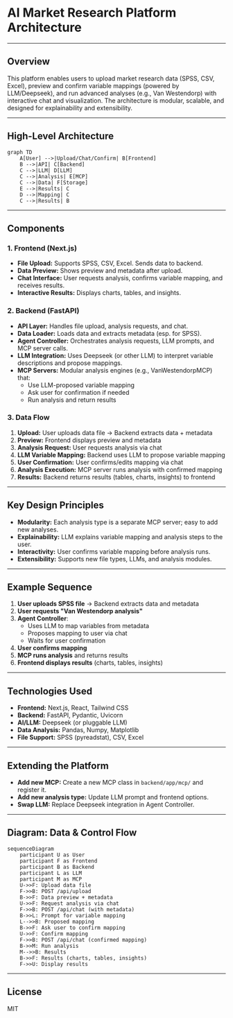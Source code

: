 # AI Market Research Platform Architecture

---

## Overview
This platform enables users to upload market research data (SPSS, CSV, Excel), preview and confirm variable mappings (powered by LLM/Deepseek), and run advanced analyses (e.g., Van Westendorp) with interactive chat and visualization. The architecture is modular, scalable, and designed for explainability and extensibility.

---

## High-Level Architecture

```mermaid
graph TD
    A[User] -->|Upload/Chat/Confirm| B[Frontend]
    B -->|API| C[Backend]
    C -->|LLM| D[LLM]
    C -->|Analysis| E[MCP]
    C -->|Data| F[Storage]
    E -->|Results| C
    D -->|Mapping| C
    C -->|Results| B
```

---

## Components

### 1. Frontend (Next.js)
- **File Upload:** Supports SPSS, CSV, Excel. Sends data to backend.
- **Data Preview:** Shows preview and metadata after upload.
- **Chat Interface:** User requests analysis, confirms variable mapping, and receives results.
- **Interactive Results:** Displays charts, tables, and insights.

### 2. Backend (FastAPI)
- **API Layer:** Handles file upload, analysis requests, and chat.
- **Data Loader:** Loads data and extracts metadata (esp. for SPSS).
- **Agent Controller:** Orchestrates analysis requests, LLM prompts, and MCP server calls.
- **LLM Integration:** Uses Deepseek (or other LLM) to interpret variable descriptions and propose mappings.
- **MCP Servers:** Modular analysis engines (e.g., VanWestendorpMCP) that:
    - Use LLM-proposed variable mapping
    - Ask user for confirmation if needed
    - Run analysis and return results

### 3. Data Flow
1. **Upload:** User uploads data file → Backend extracts data + metadata
2. **Preview:** Frontend displays preview and metadata
3. **Analysis Request:** User requests analysis via chat
4. **LLM Variable Mapping:** Backend uses LLM to propose variable mapping
5. **User Confirmation:** User confirms/edits mapping via chat
6. **Analysis Execution:** MCP server runs analysis with confirmed mapping
7. **Results:** Backend returns results (tables, charts, insights) to frontend

---

## Key Design Principles
- **Modularity:** Each analysis type is a separate MCP server; easy to add new analyses.
- **Explainability:** LLM explains variable mapping and analysis steps to the user.
- **Interactivity:** User confirms variable mapping before analysis runs.
- **Extensibility:** Supports new file types, LLMs, and analysis modules.

---

## Example Sequence
1. **User uploads SPSS file** → Backend extracts data and metadata
2. **User requests "Van Westendorp analysis"**
3. **Agent Controller**:
    - Uses LLM to map variables from metadata
    - Proposes mapping to user via chat
    - Waits for user confirmation
4. **User confirms mapping**
5. **MCP runs analysis** and returns results
6. **Frontend displays results** (charts, tables, insights)

---

## Technologies Used
- **Frontend:** Next.js, React, Tailwind CSS
- **Backend:** FastAPI, Pydantic, Uvicorn
- **AI/LLM:** Deepseek (or pluggable LLM)
- **Data Analysis:** Pandas, Numpy, Matplotlib
- **File Support:** SPSS (pyreadstat), CSV, Excel

---

## Extending the Platform
- **Add new MCP:** Create a new MCP class in `backend/app/mcp/` and register it.
- **Add new analysis type:** Update LLM prompt and frontend options.
- **Swap LLM:** Replace Deepseek integration in Agent Controller.

---

## Diagram: Data & Control Flow

```mermaid
sequenceDiagram
    participant U as User
    participant F as Frontend
    participant B as Backend
    participant L as LLM
    participant M as MCP
    U->>F: Upload data file
    F->>B: POST /api/upload
    B->>F: Data preview + metadata
    U->>F: Request analysis via chat
    F->>B: POST /api/chat (with metadata)
    B->>L: Prompt for variable mapping
    L-->>B: Proposed mapping
    B->>F: Ask user to confirm mapping
    U->>F: Confirm mapping
    F->>B: POST /api/chat (confirmed mapping)
    B->>M: Run analysis
    M-->>B: Results
    B->>F: Results (charts, tables, insights)
    F->>U: Display results
```

---

## License
MIT 